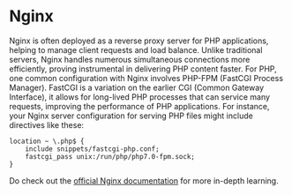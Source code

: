# Nginx

Nginx is often deployed as a reverse proxy server for PHP applications, helping to manage client requests and load balance. Unlike traditional servers, Nginx handles numerous simultaneous connections more efficiently, proving instrumental in delivering PHP content faster. For PHP, one common configuration with Nginx involves PHP-FPM (FastCGI Process Manager). FastCGI is a variation on the earlier CGI (Common Gateway Interface), it allows for long-lived PHP processes that can service many requests, improving the performance of PHP applications. For instance, your Nginx server configuration for serving PHP files might include directives like these:

```
location ~ \.php$ {
    include snippets/fastcgi-php.conf;
    fastcgi_pass unix:/run/php/php7.0-fpm.sock;
}
```

Do check out the [official Nginx documentation](https://nginx.org/en/docs/) for more in-depth learning.